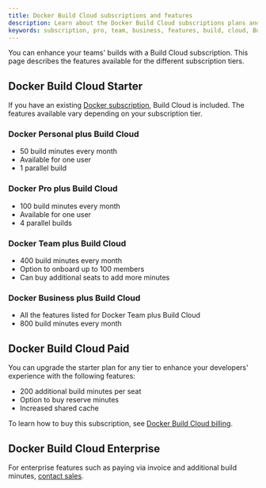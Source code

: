 ```yaml
---
title: Docker Build Cloud subscriptions and features
description: Learn about the Docker Build Cloud subscriptions plans and features
keywords: subscription, pro, team, business, features, build, cloud, Build Cloud, remote builder
---
```


You can enhance your teams' builds with a Build Cloud subscription. This page describes the features available for the different subscription tiers.

## Docker Build Cloud Starter

If you have an existing [Docker subscription](./details.md), Build Cloud is included. The features available vary depending on your subscription tier.

### Docker Personal plus Build Cloud

- 50 build minutes every month
- Available for one user
- 1 parallel build

### Docker Pro plus Build Cloud

- 100 build minutes every month
- Available for one user
- 4 parallel builds

### Docker Team plus Build Cloud

- 400 build minutes every month
- Option to onboard up to 100 members
- Can buy additional seats to add more minutes

### Docker Business plus Build Cloud

- All the features listed for Docker Team plus Build Cloud
- 800 build minutes every month

## Docker Build Cloud Paid

You can upgrade the starter plan for any tier to enhance your developers' experience with the following features:

- 200 additional build minutes per seat
- Option to buy reserve minutes
- Increased shared cache

To learn how to buy this subscription, see [Docker Build Cloud billing](../billing/build-billing.md).

## Docker Build Cloud Enterprise

For enterprise features such as paying via invoice and additional build minutes, [contact sales](https://www.docker.com/pricing/contact-sales/).
